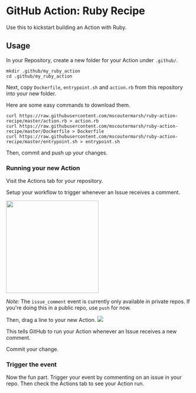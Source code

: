 # GitHub Action: Ruby Recipe 

Use this to kickstart building an Action with Ruby.

## Usage

In your Repository, create a new folder for your Action under `.github/`.

```
mkdir .github/my_ruby_action
cd .github/my_ruby_action
```

Next, copy `Dockerfile`, `entrypoint.sh` and `action.rb` from this repository into your new folder.

Here are some easy commands to download them.

```
curl https://raw.githubusercontent.com/mscoutermarsh/ruby-action-recipe/master/action.rb > action.rb
curl https://raw.githubusercontent.com/mscoutermarsh/ruby-action-recipe/master/Dockerfile > Dockerfile
curl https://raw.githubusercontent.com/mscoutermarsh/ruby-action-recipe/master/entrypoint.sh > entrypoint.sh
```

Then, commit and push up your changes.

### Running your new Action

Visit the Actions tab for your repository.

Setup your workflow to trigger whenever an Issue receives a comment.

<img src="http://cloud.mikeasaur.us/751a683a50d9/Image%2525202019-01-14%252520at%2525204.35.13%252520PM.png" width="250">

*Note:* The `issue_comment` event is currently only available in private repos. If you're doing this in a public repo, use `push` for now.

Then, drag a line to your new Action.
![](http://cloud.mikeasaur.us/febb1899232b/Screen%252520Recording%2525202019-01-14%252520at%25252004.33%252520PM.gif)

This tells GitHub to run your Action whenever an Issue receives a new comment.

Commit your change.

### Trigger the event
Now the fun part. Trigger your event by commenting on an issue in your repo. Then check the Actions tab to see your Action run.
